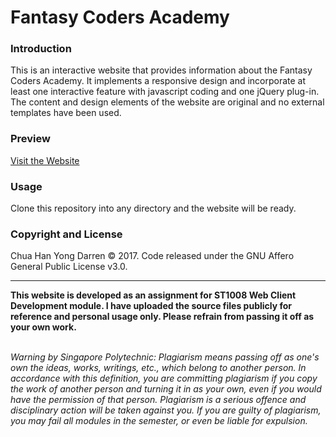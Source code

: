 # Fantasy Coders Academy

### Introduction

This is an interactive website that provides information about the Fantasy Coders Academy. It implements a responsive design and 
incorporate at least one interactive feature with javascript coding and one jQuery plug-in. The content and design elements of the website are 
original and no external templates have been used.

### Preview

[Visit the Website](http://fcaca2.azurewebsites.net/)

### Usage

Clone this repository into any directory and the website will be ready.

### Copyright and License 

Chua Han Yong Darren © 2017. Code released under the GNU Affero General Public License v3.0.

---

**This website is developed as an assignment for ST1008 Web Client Development module. I have uploaded the source files publicly for reference and personal usage only. Please refrain from passing it off as your own work.**<br><br>

_Warning by Singapore Polytechnic:
Plagiarism means passing off as one's own the ideas, works, writings, etc., which belong to another person. In accordance with this definition, you are committing plagiarism if you copy the work of another person and turning it in as your own, even if you would have the permission of that person. Plagiarism is a serious offence and disciplinary action will be taken against you. If you are guilty of plagiarism, you may fail all modules in the semester, or even be liable for expulsion._

